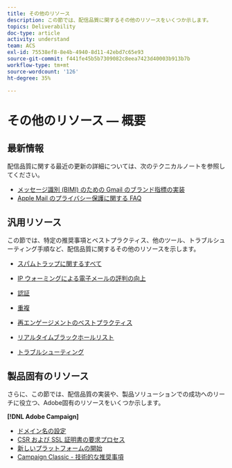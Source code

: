 ```yaml
---
title: その他のリソース
description: この節では、配信品質に関するその他のリソースをいくつか示します。
topics: Deliverability
doc-type: article
activity: understand
team: ACS
exl-id: 75538ef8-8e4b-4940-8d11-42ebd7c65e93
source-git-commit: f441fe45b5b7309082c8eea7423d40003b913b7b
workflow-type: tm+mt
source-wordcount: '126'
ht-degree: 35%

---
```


# その他のリソース — 概要

## 最新情報

配信品質に関する最近の更新の詳細については、次のテクニカルノートを参照してください。

* [メッセージ識別 (BIMI) のための Gmail のブランド指標の実装](../technotes/implement-bimi.md)
* [Apple Mail のプライバシー保護に関する FAQ](../technotes/apple-mail-privacy-faq.md)

## 汎用リソース

この節では、特定の推奨事項とベストプラクティス、他のツール、トラブルシューティング手順など、配信品質に関するその他のリソースを示します。

* [スパムトラップに関するすべて](../../help/additional-resources/all-about-spam-traps.md)
* [IP ウォーミングによる電子メールの評判の向上](../../help/additional-resources/increase-reputation-with-ip-warming.md)
* [認証](../../help/additional-resources/authentication.md)
* [重複](../../help/additional-resources/duplicates.md)
* [再エンゲージメントのベストプラクティス](../../help/additional-resources/re-engagement.md)
* [リアルタイムブラックホールリスト](../../help/additional-resources/blocklist-databases.md)
* [トラブルシューティング](../../help/additional-resources/troubleshooting.md)

   <!--
    [IP Certification](../../help/additional-resources/ip-certification.md)
    [Third-party monitoring tools](../../help/additional-resources/third-party-monitoring-tools.md)-->

## 製品固有のリソース

さらに、この節では、配信品質の実装や、製品ソリューションでの成功へのリーチに役立つ、Adobe固有のリソースをいくつか示します。

**[!DNL Adobe Campaign]**

* [ドメイン名の設定](../../help/additional-resources/ac-domain-name-setup.md)
* [CSR および SSL 証明書の要求プロセス](../../help/additional-resources/ac-ssl-certificate-request.md)
* [新しいプラットフォームの開始](../../help/additional-resources/ac-starting-new-platform.md)
* [Campaign Classic - 技術的な推奨事項](../../help/additional-resources/acc-technical-recommendations.md)
